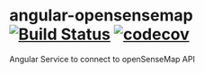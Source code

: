 # angular-opensensemap [![Build Status](https://travis-ci.org/sensebox/angular-opensensemap.svg?branch=master)](https://travis-ci.org/sensebox/angular-opensensemap) [![codecov](https://codecov.io/gh/sensebox/angular-opensensemap/branch/master/graph/badge.svg)](https://codecov.io/gh/sensebox/angular-opensensemap)

Angular Service to connect to openSenseMap API
